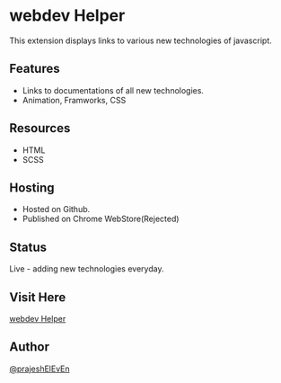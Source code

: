 # webdev Helper

This extension displays links to various new technologies of javascript.

## Features

- Links to documentations of all new technologies.
- Animation, Framworks, CSS

## Resources

- HTML
- SCSS

## Hosting

- Hosted on Github.
- Published on Chrome WebStore(Rejected)

## Status

Live - adding new technologies everyday.

## Visit Here

[webdev Helper]()

## Author

[@prajeshElEvEn](https://github.com/prajeshElEvEn)